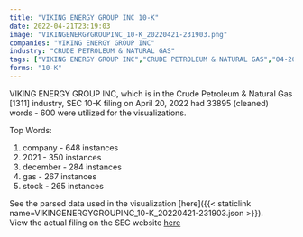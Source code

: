 ```yaml
---
title: "VIKING ENERGY GROUP INC 10-K"
date: 2022-04-21T23:19:03
image: "VIKINGENERGYGROUPINC_10-K_20220421-231903.png"
companies: "VIKING ENERGY GROUP INC"
industry: "CRUDE PETROLEUM & NATURAL GAS"
tags: ["VIKING ENERGY GROUP INC","CRUDE PETROLEUM & NATURAL GAS","04-20-2022","10-K"]
forms: "10-K"
---
```

VIKING ENERGY GROUP INC, which is in the Crude Petroleum & Natural Gas [1311] industry, SEC 10-K filing on April 20, 2022 had 33895 (cleaned) words - 600 were utilized for the visualizations.

Top Words:
1. company - 648 instances
2. 2021 - 350 instances
3. december - 284 instances
4. gas - 267 instances
5. stock - 265 instances


See the parsed data used in the visualization [here]({{< staticlink name=VIKINGENERGYGROUPINC_10-K_20220421-231903.json >}}).  
View the actual filing on the SEC website [here](https://www.sec.gov/Archives/edgar/data/1102432/0001477932-22-002510.txt)